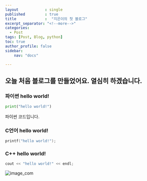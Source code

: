 ```yaml
---
layout            : single
published         : true
title             :  "지은이의 첫 블로그"
excerpt_separator: "<!--more-->"
categories:
  - Post
tags: [Post, Blog, python]
toc: true
author_profile: false
sidebar:
    nav: "docs"

---
```


## 오늘 처음 블로그를 만들었어요. 열심히 하겠습니다.

### 파이썬 hello world!


```python
print("hello world!")
```

파이썬 코드입니다.

### C언어 hello world!


```c
printf("hello world!");
```

### C++ hello world!


```c++
cout << "hello world!" << endl;
```

![image_com]({{site.url}}/images/2023-03-23-first/image_com.jpg)

